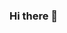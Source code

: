 ### Hi there 👋

<!--
**eyupelensar/eyupelensar** is a ✨ _special_ ✨ repository because its `README.md` (this file) appears on your GitHub profile.

Here are some ideas to get you started:

- 🔭 I’m currently working on ...
- 🌱 I’m currently learning Django
- 👯 I’m looking to collaborate on ...
- 🤔 I’m looking for help with ...
- 💬 Ask me about ...
- 📫 How to reach me: eyupelensaraktas@hotmail.com
- 😄 Pronouns: ...
- ⚡ Fun fact: ...
-->
